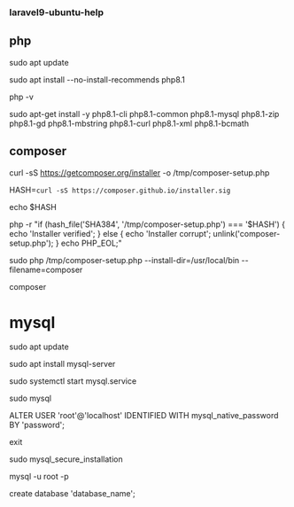 ### laravel9-ubuntu-help

## php

sudo apt update

sudo apt install --no-install-recommends php8.1

php -v

sudo apt-get install -y php8.1-cli php8.1-common php8.1-mysql php8.1-zip php8.1-gd php8.1-mbstring php8.1-curl php8.1-xml php8.1-bcmath


## composer

curl -sS https://getcomposer.org/installer -o /tmp/composer-setup.php

HASH=`curl -sS https://composer.github.io/installer.sig`

echo $HASH

php -r "if (hash_file('SHA384', '/tmp/composer-setup.php') === '$HASH') { echo 'Installer verified'; } else { echo 'Installer corrupt'; unlink('composer-setup.php'); } echo PHP_EOL;"

sudo php /tmp/composer-setup.php --install-dir=/usr/local/bin --filename=composer

composer

# mysql

sudo apt update

sudo apt install mysql-server

sudo systemctl start mysql.service

sudo mysql

ALTER USER 'root'@'localhost' IDENTIFIED WITH mysql_native_password BY 'password';

exit

sudo mysql_secure_installation

mysql -u root -p

create database 'database_name';
